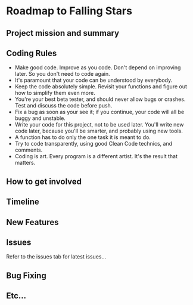 # Roadmap to Falling Stars

## Project mission and summary

## Coding Rules
+ Make good code. Improve as you code. Don't depend on improving later. So you don't need to code again.
+ It's paramount that your code can be understood by everybody.
+ Keep the code absolutely simple. Revisit your functions and figure out how to simplify them even more.
+ You're your best beta tester, and should never allow bugs or crashes. Test and discuss the code before push.
+ Fix a bug as soon as your see it; if you continue, your code will all be buggy and unstable.
+ Write your code for this project, not to be used later. You'll write new code later, because you'll be smarter, and probably using new tools.
+ A function has to do only the one task it is meant to do.
+ Try to code transparently, using good Clean Code technics, and comments.
+ Coding is art. Every program is a different artist. It's the result that matters.

## How to get involved

## Timeline

## New Features

## Issues
Refer to the issues tab for latest issues... 

## Bug Fixing

## Etc...
